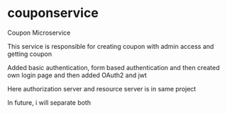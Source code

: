 # couponservice
Coupon Microservice


This service is responsible for creating coupon with admin access and getting coupon

Added basic authentication, form based authentication and then created own login page and then added OAuth2 and jwt

Here authorization server and resource server is in same project 

In future, i will separate both 
